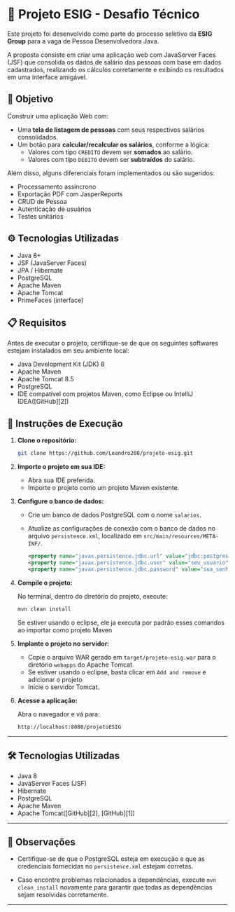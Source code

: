 
# 🧩 Projeto ESIG - Desafio Técnico

Este projeto foi desenvolvido como parte do processo seletivo da **ESIG Group** para a vaga de Pessoa Desenvolvedora Java.

A proposta consiste em criar uma aplicação web com JavaServer Faces (JSF) que consolida os dados de salário das pessoas com base em dados cadastrados, realizando os cálculos corretamente e exibindo os resultados em uma interface amigável.

## 📌 Objetivo

Construir uma aplicação Web com:
- Uma **tela de listagem de pessoas** com seus respectivos salários consolidados.
- Um botão para **calcular/recalcular os salários**, conforme a lógica:
  - Valores com tipo `CREDITO` devem ser **somados** ao salário.
  - Valores com tipo `DEBITO` devem ser **subtraídos** do salário.

Além disso, alguns diferenciais foram implementados ou são sugeridos:
- Processamento assíncrono
- Exportação PDF com JasperReports
- CRUD de Pessoa
- Autenticação de usuários
- Testes unitários

## ⚙️ Tecnologias Utilizadas

- Java 8+
- JSF (JavaServer Faces)
- JPA / Hibernate
- PostgreSQL
- Apache Maven
- Apache Tomcat
- PrimeFaces (interface)


## 📋 Requisitos

Antes de executar o projeto, certifique-se de que os seguintes softwares estejam instalados em seu ambiente local:

* Java Development Kit (JDK) 8
* Apache Maven
* Apache Tomcat 8.5
* PostgreSQL
* IDE compatível com projetos Maven, como Eclipse ou IntelliJ IDEA([GitHub][2])


## 🚀 Instruções de Execução

1. **Clone o repositório:**

   ```bash
   git clone https://github.com/Leandro208/projeto-esig.git
   ```



2. **Importe o projeto em sua IDE:**

   * Abra sua IDE preferida.
   * Importe o projeto como um projeto Maven existente.

3. **Configure o banco de dados:**

   * Crie um banco de dados PostgreSQL com o nome  `salarios`.
   * Atualize as configurações de conexão com o banco de dados no arquivo `persistence.xml`, localizado em `src/main/resources/META-INF/`.

     ```xml
     <property name="javax.persistence.jdbc.url" value="jdbc:postgresql://localhost:5432/salarios"/>
     <property name="javax.persistence.jdbc.user" value="seu_usuario"/>
     <property name="javax.persistence.jdbc.password" value="sua_senha"/>
     ```

4. **Compile o projeto:**

   No terminal, dentro do diretório do projeto, execute:

   ```bash
   mvn clean install
   ```
   Se estiver usando o eclipse, ele ja executa por padrão esses comandos ao importar como projeto Maven  


5. **Implante o projeto no servidor:**

   * Copie o arquivo WAR gerado em `target/projeto-esig.war` para o diretório `webapps` do Apache Tomcat.
   * Se estiver usando o eclipse, basta clicar em `Add and remove` e adicionar o projeto
   * Inicie o servidor Tomcat.

6. **Acesse a aplicação:**

   Abra o navegador e vá para:

     ```
   http://localhost:8080/projetoESIG
   ``` 



---

## 🛠️ Tecnologias Utilizadas

* Java 8
* JavaServer Faces (JSF)
* Hibernate
* PostgreSQL
* Apache Maven
* Apache Tomcat([GitHub][2], [GitHub][1])

---

## 📄 Observações

* Certifique-se de que o PostgreSQL esteja em execução e que as credenciais fornecidas no `persistence.xml` estejam corretas.

* Caso encontre problemas relacionados a dependências, execute `mvn clean install` novamente para garantir que todas as dependências sejam resolvidas corretamente.

---
